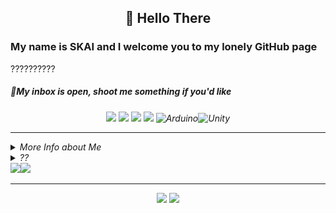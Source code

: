 <h2 align="center"> 👋 Hello There </h2>

<h3> My name is SKAI and I welcome you to my lonely GitHub page</h3>

<p> ??????????</p>
<h5><i> 💬My inbox is open, shoot me something if you'd like <i></h5>

<p align="center">
<img src="https://img.shields.io/badge/c++%20-%2300599C.svg?&style=for-the-badge&logo=c%2B%2B&ogoColor=white"/> <img src="https://img.shields.io/badge/python%20-%2314354C.svg?&style=for-the-badge&logo=python&logoColor=white"/> <img src="https://img.shields.io/badge/html5%20-%23E34F26.svg?&style=for-the-badge&logo=html5&logoColor=white"/> <img src="https://img.shields.io/badge/css3%20-%231572B6.svg?&style=for-the-badge&logo=css3&logoColor=white"/>   <img alt="Arduino" src="https://img.shields.io/badge/-Arduino-00979D?style=for-the-badge&logo=Arduino&logoColor=white"/><img alt="Unity" src="https://img.shields.io/badge/unity-%23000000.svg?style=for-the-badge&logo=unity&logoColor=white"/>
</p>

<hr/>
  
<details>
<summary> More Info about Me </summary>
  <p> F </p>
</details>
  
<details>
<summary> ?? </summary>
  <img src='https://github.com/SKAI-24/SKAI-24/blob/main/yes.gif' align='center'>
</details>

<img src='https://github-readme-stats.vercel.app/api?username=SKAI-24&show_icons=true&theme=gotham&count_private=true&line_height=40'  align="left" />
<img src='https://github-readme-stats.vercel.app/api/top-langs/?username=SKAI-24&langs_count=5&theme=gotham' />

<hr/>

<p align="center">
<img src="https://komarev.com/ghpvc/?username=SKAI-24&style=plastic&label=Views"><img>
<img src="https://badges.pufler.dev/visits/SKAI-24/SKAI-24?color=black&logo=github" />
</p>
<!---
SKAI-24/SKAI-24 is a ✨ special ✨ repository because its `README.md` (this file) appears on your GitHub profile.
You can click the Preview link to take a look at your changes.
--->
